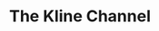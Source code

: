 ---
title: The Kline Channel
position_number: 1.2
parameters:
  - name:
    content:
content_markdown: |-
    This topic sends a new candlestick whenever it is available.
  
left_code_blocks:
  - code_block:
    title:
    language:
right_code_blocks:
  - code_block: |2-
        {
          "type": "subscribe",
          "channels": [
              {
                "name": "klines",
                "symbol": "ETH-USDT",
                "period": "1h" //min,hour,day,week,month
              }
          ]
        }
    title: Subscribe
    language: json
  - code_block: |2-
        {
          "symbol": "ETH-USDT",
          "time": "1605787212",
          "openPrice":"0.2",
          "highestPrice":0.2,
          "lowestPrice":0.3,
          "closePrice":0.1, 
          "period":0.1,
          "count":0.5,
          "volume":1.0,
          "turnover": 10.0
        }
    title: Push Data
    language: json
---